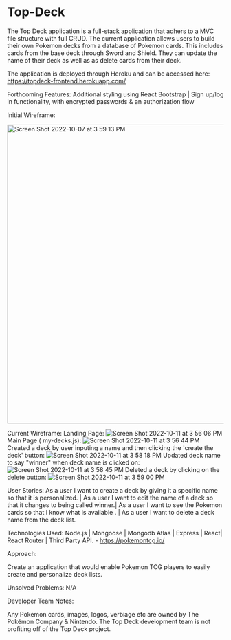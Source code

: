 # Top-Deck


The Top Deck application is a full-stack application that adhers to a MVC file structure with full CRUD. 
The current application allows users to build their own Pokemon decks from a database of Pokemon cards.
This includes cards from the base deck through Sword and Shield. They can update the name of their deck as well as as delete cards from their deck. 

The application is deployed through Heroku and can be accessed here: https://topdeck-frontend.herokuapp.com/

Forthcoming Features:
Additional styling using React Bootstrap |
Sign up/log in functionality, with encrypted passwords & an authorization flow


Initial Wireframe:

<img width="695" alt="Screen Shot 2022-10-07 at 3 59 13 PM" src="https://user-images.githubusercontent.com/104706798/194668605-d92c3d86-8f1e-4581-9f3b-2d92e72f4828.png">


Current Wireframe:
Landing Page: 
![Screen Shot 2022-10-11 at 3 56 06 PM](https://user-images.githubusercontent.com/104706798/195205649-9245562a-0b64-457e-ab5e-38e410933080.png)
Main Page ( my-decks.js):
![Screen Shot 2022-10-11 at 3 56 44 PM](https://user-images.githubusercontent.com/104706798/195205737-97edc22e-52bd-42cf-ae87-51fbba618dc9.png)
Created a deck by user inputing a name and then clicking the 'create the deck' button:
![Screen Shot 2022-10-11 at 3 58 18 PM](https://user-images.githubusercontent.com/104706798/195205969-7aaa28de-0b4f-4206-85c1-ddfa130b3ae6.png)
Updated deck name to say "winner" when deck name is clicked on: 
![Screen Shot 2022-10-11 at 3 58 45 PM](https://user-images.githubusercontent.com/104706798/195206016-35504894-7778-4fed-a900-71a99cbb773f.png)
Deleted a deck by clicking on the delete button:
![Screen Shot 2022-10-11 at 3 59 00 PM](https://user-images.githubusercontent.com/104706798/195206040-932756f3-400a-42a7-8a2f-78284f6e75e7.png)


User Stories:
As a user I want to create a deck by giving it a specific name so that it is personalized. |
As a user I want to edit the name of a deck so that it changes to being called winner.|
As a user I want to see the Pokemon cards so that I know what is available . |
As a user I want to delete a deck name from the deck list.


Technologies Used:
Node.js |
Mongoose |
Mongodb Atlas |
Express |
React|
React Router |
Third Party API. - https://pokemontcg.io/
 

Approach:

Create an application that would enable Pokemon TCG players to easily create and personalize deck lists. 


Unsolved Problems:
N/A


Developer Team Notes:

Any Pokemon cards, images, logos, verbiage etc are owned by The Pokémon Company & Nintendo. The Top Deck development team is not profiting off of the Top Deck project.


